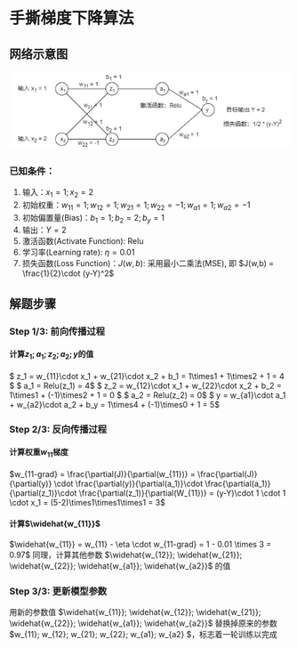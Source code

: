 # 手撕梯度下降算法

## 网络示意图

![Perceptron_sample.png](assets/Perceptron_sample.png)

### 已知条件：

1. 输入：$x_1=1; x_2=2$
2. 初始权重：$w_{11}=1; w_{12}=1; w_{21}=1; w_{22}=-1; w_{a1}=1; w_{a2}=-1$
3. 初始偏置量(Bias)：$b_1=1; b_2=2; b_y=1$
4. 输出：$Y=2$
5. 激活函数(Activate Function): Relu
6. 学习率(Learning rate): $\eta=0.01$
7. 损失函数(Loss Function)：$J(w,b)$: 采用最小二乘法(MSE), 即 $J(w,b) = \frac{1}{2}\cdot (y-Y)^2$

## 解题步骤

### Step 1/3: 前向传播过程

#### 计算$z_1; a_1; z_2; a_2; y$的值

$ z_1 = w_{11}\cdot x_1 + w_{21}\cdot x_2 + b_1 = 1\times1 + 1\times2 + 1 = 4 $
$ a_1 = Relu(z_1) = 4$
$ z_2 = w_{12}\cdot x_1 + w_{22}\cdot x_2 + b_2 = 1\times1 + (-1)\times2 + 1 = 0 $
$ a_2 = Relu(z_2) = 0$
$ y = w_{a1}\cdot a_1 + w_{a2}\cdot a_2  + b_y = 1\times4 + (-1)\times0 + 1 = 5$

### Step 2/3: 反向传播过程

#### 计算权重$w_{11}$梯度

$w_{11-grad} = \frac{\partial(J)}{\partial(w_{11})} = \frac{\partial(J)}{\partial(y)} \cdot \frac{\partial(y)}{\partial(a_1)}\cdot \frac{\partial(a_1)}{\partial(z_1)}\cdot \frac{\partial(z_1)}{\partial(W_{11})} = (y-Y)\cdot 1 \cdot 1 \cdot x_1 = (5-2)\times1\times1\times1 = 3$

#### 计算$\widehat{w_{11}}$

$\widehat{w_{11}} = w_{11} - \eta \cdot w_{11-grad} = 1 - 0.01 \times 3 = 0.97$
同理，计算其他参数 $\widehat{w_{12}}; \widehat{w_{21}}; \widehat{w_{22}}; \widehat{w_{a1}}; \widehat{w_{a2}}$ 的值

### Step 3/3: 更新模型参数

用新的参数值 $\widehat{w_{11}}; \widehat{w_{12}}; \widehat{w_{21}}; \widehat{w_{22}}; \widehat{w_{a1}}; \widehat{w_{a2}}$ 替换掉原来的参数 $w_{11}; w_{12}; w_{21}; w_{22}; w_{a1}; w_{a2} $，标志着一轮训练以完成

